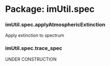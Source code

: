 # Package: imUtil.spec


### imUtil.spec.applyAtmosphericExtinction

Apply extinction to spectrum


### imUtil.spec.trace_spec

UNDER CONSTRUCTION


